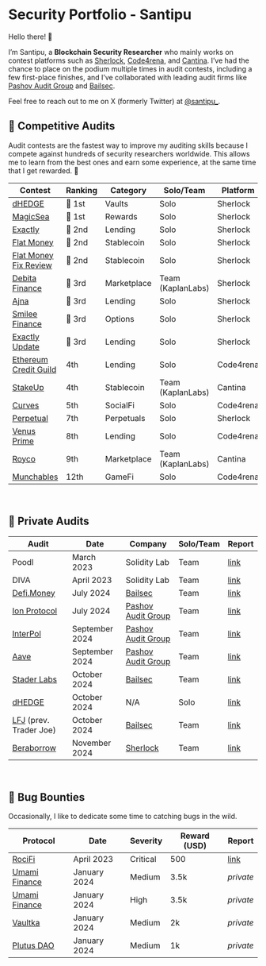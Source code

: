 # Security Portfolio - Santipu

Hello there! 🙌

I’m Santipu, a **Blockchain Security Researcher** who mainly works on contest platforms such as [Sherlock](https://www.sherlock.xyz/), [Code4rena](https://code4rena.com/), and [Cantina](https://cantina.xyz/). I’ve had the chance to place on the podium multiple times in audit contests, including a few first-place finishes, and I’ve collaborated with leading audit firms like [Pashov Audit Group](https://www.pashov.net/) and [Bailsec](https://bailsec.io/).

Feel free to reach out to me on X (formerly Twitter) at [@santipu_](https://x.com/santipu_).

## 🔎 Competitive Audits 

Audit contests are the fastest way to improve my auditing skills because I compete against hundreds of security researchers worldwide. This allows me to learn from the best ones and earn some experience, at the same time that I get rewarded. 🫡

| Contest                | Ranking | Category  | Solo/Team       | Platform       | Report  |
|------------------------|---------|---------------|--------|--------|---------|
|  [dHEDGE](https://audits.sherlock.xyz/contests/288)            | 🥇 1st     | Vaults  |Solo| Sherlock       |  _private_   |
|  [MagicSea](https://audits.sherlock.xyz/contests/437)            | 🥇 1st     | Rewards |Solo | Sherlock       |  [link](https://github.com/sherlock-audit/2024-06-magicsea-judging/issues)       |
|  [Exactly](https://audits.sherlock.xyz/contests/247)            | 🥈 2nd      | Lending  |Solo| Sherlock       |  [link](https://github.com/sherlock-audit/2024-04-interest-rate-model-judging/issues)              |
|  [Flat Money](https://audits.sherlock.xyz/contests/132)            | 🥈 2nd     | Stablecoin |Solo | Sherlock       |  [link](https://github.com/sherlock-audit/2023-12-flatmoney-judging/issues)               |
|  [Flat Money Fix Review](https://audits.sherlock.xyz/contests/287)            | 🥈 2nd   | Stablecoin  |Solo  | Sherlock       |  [link](https://github.com/sherlock-audit/2024-03-flat-money-fix-review-contest-judging/issues)              |
|  [Debita Finance](https://audits.sherlock.xyz/contests/627)                  | 🥉 3rd   | Marketplace|Team (KaplanLabs)   | Sherlock       |  [link](https://audits.sherlock.xyz/contests/627/report)        |
|  [Ajna](https://audits.sherlock.xyz/contests/114)                  | 🥉 3rd     | Lending  |Solo | Sherlock       |  [link](https://github.com/sherlock-audit/2023-09-ajna-judging/issues)        |
|  [Smilee Finance](https://audits.sherlock.xyz/contests/180)            | 🥉 3rd     | Options|Solo   | Sherlock       |  [link](https://github.com/sherlock-audit/2024-02-smilee-finance-judging/issues)              |
|  [Exactly Update](https://audits.sherlock.xyz/contests/396)            | 🥉 3rd     | Lending |Solo  | Sherlock       |  [link](https://github.com/sherlock-audit/2024-07-exactly-stacking-contracts-judging/issues)              |
|  [Ethereum Credit Guild](https://code4rena.com/audits/2023-12-ethereum-credit-guild) | 4th     | Lending|Solo  | Code4rena      |  [link](https://code4rena.com/reports/2023-12-ethereumcreditguild)              |
|  [StakeUp](https://cantina.xyz/competitions/61087007-c7e9-4c4e-9d90-4e118933fecf) | 4th     | Stablecoin |Team (KaplanLabs)| Cantina      |  [link](https://cantina.xyz/competitions/61087007-c7e9-4c4e-9d90-4e118933fecf)              |
|  [Curves](https://code4rena.com/audits/2024-01-curves#top)                | 5th     | SocialFi|Solo   | Code4rena      |  [link](https://code4rena.com/reports/2024-01-curves)                  |
|  [Perpetual](https://audits.sherlock.xyz/contests/219)            | 7th     | Perpetuals |Solo  | Sherlock       |  [link](https://github.com/sherlock-audit/2024-02-perpetual-judging/issues)              |
|  [Venus Prime](https://code4rena.com/audits/2023-09-venus-prime)           | 8th     | Lending|Solo   | Code4rena      |  [link](https://code4rena.com/reports/2023-09-venus)       |
|  [Royco](https://cantina.xyz/competitions/fadb5a8f-e39c-4a6b-89f6-a03858bb8602)           | 9th     | Marketplace |Team (KaplanLabs) | Cantina      |  [link](https://cantina.xyz/competitions/fadb5a8f-e39c-4a6b-89f6-a03858bb8602)       |
|  [Munchables](https://code4rena.com/audits/2024-07-munchables)           | 12th     | GameFi |Solo  | Code4rena      |  [link](https://code4rena.com/reports/2024-07-munchables)       |

<br>

## 🥊 Private Audits

|    Audit     |    Date      | Company      | Solo/Team |  Report  |
|----------|--------------|---------------|----|-----|
|    Poodl     |  March 2023  | Solidity Lab  | Team| [link](https://github.com/santipu03/santipu03/blob/main/private-audits/SolidityLab_Poodl.md)       |
|    DIVA      |  April 2023  | Solidity Lab  | Team | [link](https://github.com/santipu03/santipu03/blob/main/private-audits/SolidityLab_Diva.md)        |
|  [Defi.Money](https://defi.money/)  |  July 2024   | [Bailsec](https://bailsec.io/)      |Team |  [link](https://github.com/santipu03/santipu03/blob/main/private-audits/Bailsec_defiMoney_Report.pdf)                  |
| [Ion Protocol](https://ionprotocol.io/) |  July 2024   | [Pashov Audit Group](https://www.pashov.net/)      | Team | [link](https://github.com/santipu03/santipu03/blob/main/private-audits/Pashov_Ion_Report.pdf)               |
| [InterPol](https://app.notinterpol.com/) |  September 2024   | [Pashov Audit Group](https://www.pashov.net/)      | Team | [link](https://github.com/santipu03/santipu03/blob/main/private-audits/Pashov_Interpol_Report.pdf)               |
| [Aave](https://aave.com/) |  September 2024   | [Pashov Audit Group](https://www.pashov.net/)      | Team | [link](https://github.com/santipu03/santipu03/blob/main/private-audits/Pashov_Aave_Report.pdf)             |
| [Stader Labs](https://www.staderlabs.com/) |  October 2024   | [Bailsec](https://bailsec.io/)      | Team |  [link](https://github.com/santipu03/santipu03/blob/main/private-audits/Bailsec_Stader_Report.pdf)             |
| [dHEDGE](https://dhedge.org/) |  October 2024   | N/A      | Solo |  [link](https://github.com/santipu03/santipu03/blob/main/private-audits/dHEDGE_SAW.md)             |
| [LFJ](https://lfj.gg/avalanche) (prev. Trader Joe) |  October 2024   | [Bailsec](https://bailsec.io/)      | Team |  [link](https://github.com/santipu03/santipu03/blob/main/private-audits/Bailsec_LFJ_Report.pdf)             |
| [Beraborrow](https://www.beraborrow.com/) |  November 2024   | [Sherlock](https://www.sherlock.xyz/)      | Team |  [link](https://github.com/santipu03/santipu03/blob/main/private-audits/Beraborrow_Report.pdf)             |


<br>

## 🐞 Bug Bounties

Occasionally, I like to dedicate some time to catching bugs in the wild. 

| Protocol               | Date          | Severity    | Reward (USD)   | Report  |
|------------------------|---------------|--------------|--|---------|
|  [RociFi](https://defillama.com/protocol/rocifi)                  | April 2023    | Critical       | 500| [link](https://github.com/santipu03/santipu03/blob/main/bug-bounties/RociFi.md)       |
|  [Umami Finance](https://defillama.com/protocol/umami-finance)    | January 2024  | Medium  | 3.5k| _private_         |
|  [Umami Finance](https://defillama.com/protocol/umami-finance)    | January 2024  | High  | 3.5k| _private_         |
|  [Vaultka](https://defillama.com/protocol/vaultka)                | January 2024  | Medium  | 2k|_private_         |
|  [Plutus DAO](https://defillama.com/protocol/plutusdao)           | January 2024  | Medium  | 1k|_private_         |


